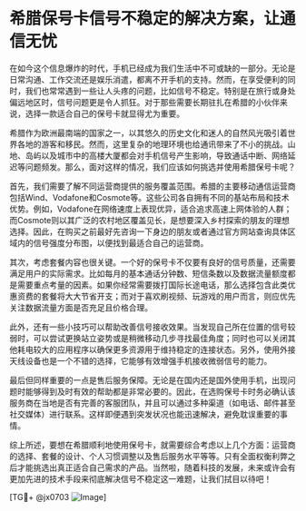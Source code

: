 # 希腊保号卡信号不稳定的解决方案，让通信无忧

在如今这个信息爆炸的时代，手机已经成为我们生活中不可或缺的一部分。无论是日常沟通、工作交流还是娱乐消遣，都离不开手机的支持。然而，在享受便利的同时，我们也常常遇到一些让人头疼的问题，比如信号不稳定。特别是在旅行或身处偏远地区时，信号问题更是令人抓狂。对于那些需要长期驻扎在希腊的小伙伴来说，选择一款适合自己的保号卡就显得尤为重要。

希腊作为欧洲最南端的国家之一，以其悠久的历史文化和迷人的自然风光吸引着世界各地的游客和移民。然而，这里复杂的地理环境也给通讯带来了不小的挑战。山地、岛屿以及城市中的高楼大厦都会对手机信号产生影响，导致通话中断、网络延迟等问题频发。那么，面对这样的情况，我们应该如何挑选并使用希腊保号卡呢？

首先，我们需要了解不同运营商提供的服务覆盖范围。希腊的主要移动通信运营商包括Wind、Vodafone和Cosmote等。这些公司各自拥有不同的基站布局和技术优势。例如，Vodafone在网络速度上表现优异，适合追求高速上网体验的人群；而Cosmote则以其广泛的农村地区覆盖见长，是想要深入乡村探索的朋友的理想选择。因此，在购买之前最好先咨询一下身边的朋友或者通过官方网站查询具体区域内的信号强度分布图，以便找到最适合自己的运营商。

其次，考虑套餐内容也很关键。一个好的保号卡不仅要有良好的信号质量，还需要满足用户的实际需求。比如每月的基本通话分钟数、短信条数以及数据流量额度都是需要重点考量的因素。如果你经常需要拨打国际长途电话，那么选择包含此类优惠资费的套餐将大大节省开支；而对于喜欢刷视频、玩游戏的用户而言，则应优先关注数据流量方面是否充足且价格合理。

此外，还有一些小技巧可以帮助改善信号接收效果。当发现自己所在位置的信号较弱时，可以尝试更换站立姿势或是稍微移动几步寻找最佳角度；同时也可以关闭其他耗电较大的应用程序以确保更多资源用于维持稳定的连接状态。另外，使用外接天线设备也是一个不错的选择，它能够有效增强手机接收微弱信号的能力。

最后但同样重要的一点是售后服务保障。无论是在国内还是国外使用手机，出现问题时能够得到及时有效的帮助都是非常必要的。因此，在选购保号卡时务必确认该服务商在当地是否有完善的客服团队，并且可以通过多种渠道（如电话、邮件甚至社交媒体）进行联系。这样即便遇到突发状况也能迅速解决，避免耽误重要的事情。

综上所述，要想在希腊顺利地使用保号卡，就需要综合考虑以上几个方面：运营商的选择、套餐的设计、个人习惯调整以及售后服务水平等等。只有全面权衡利弊之后才能挑选出真正适合自己需求的产品。当然啦，随着科技的发展，未来或许会有更加先进的技术手段来彻底解决信号不稳定这一难题，让我们拭目以待吧！

[TG💪+ @jx0703 ![Image](https://github.com/user-attachments/assets/dbca1d08-cadb-493c-b0ec-ad6f7a83f270)]